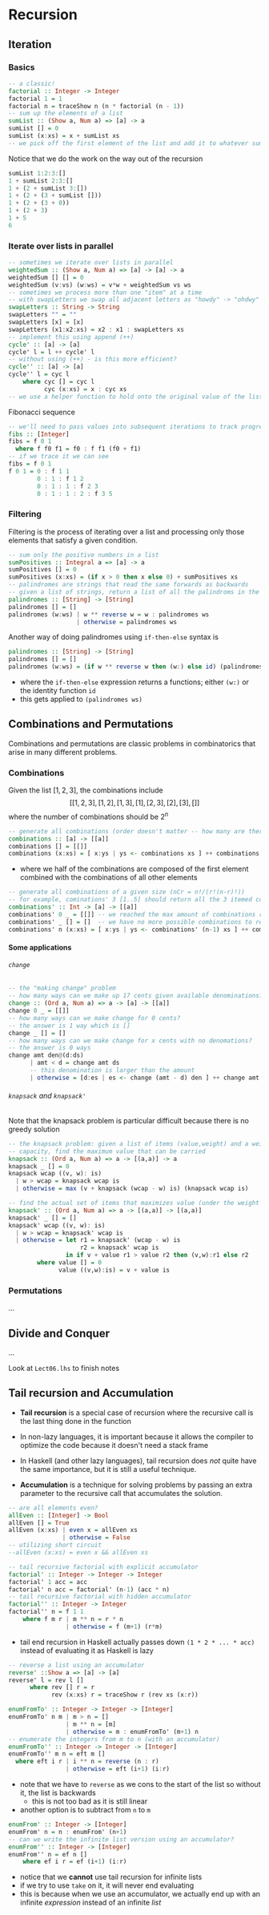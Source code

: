 # Recursion

## Iteration

### Basics

```haskell
-- a classic!
factorial :: Integer -> Integer
factorial 1 = 1
factorial n = traceShow n (n * factorial (n - 1))
-- sum up the elements of a list
sumList :: (Show a, Num a) => [a] -> a
sumList [] = 0
sumList (x:xs) = x + sumList xs
-- we pick off the first element of the list and add it to whatever sumList returns next
```

Notice that we do the work on the way out of the recursion

```haskell
sumList 1:2:3:[]
1 + sumList 2:3:[]
1 + (2 + sumList 3:[])
1 + (2 + (3 + sumList []))
1 + (2 + (3 + 0))
1 + (2 + 3)
1 + 5
6
```

### Iterate over lists in parallel

```haskell
-- sometimes we iterate over lists in parallel
weightedSum :: (Show a, Num a) => [a] -> [a] -> a
weightedSum [] [] = 0
weightedSum (v:vs) (w:ws) = v*w + weightedSum vs ws
-- sometimes we process more than one "item" at a time
-- with swapLetters we swap all adjacent letters as "howdy" -> "ohdwy"
swapLetters :: String -> String
swapLetters "" = ""
swapLetters [x] = [x]
swapLetters (x1:x2:xs) = x2 : x1 : swapLetters xs
-- implement this using append (++)
cycle' :: [a] -> [a]
cycle' l = l ++ cycle' l
-- without using (++) - is this more efficient?
cycle'' :: [a] -> [a]
cycle'' l = cyc l 
    where cyc [] = cyc l
          cyc (x:xs) = x : cyc xs
-- we use a helper function to hold onto the original value of the list
```

Fibonacci sequence

```haskell
-- we'll need to pass values into subsequent iterations to track progress
fibs :: [Integer]
fibs = f 0 1
  where f f0 f1 = f0 : f f1 (f0 + f1)
-- if we trace it we can see
fibs = f 0 1
f 0 1 = 0 : f 1 1
		0 : 1 : f 1 2
		0 : 1 : 1 : f 2 3
		0 : 1 : 1 : 2 : f 3 5
```

### Filtering

Filtering is the process of iterating over a list and processing only those elements that satisfy a given condition. 

```haskell
-- sum only the positive numbers in a list
sumPositives :: Integral a => [a] -> a
sumPositives [] = 0
sumPositives (x:xs) = (if x > 0 then x else 0) + sumPositives xs
-- palindromes are strings that read the same forwards as backwards
-- given a list of strings, return a list of all the palindroms in the list
palindromes :: [String] -> [String]
palindromes [] = []
palindromes (w:ws) | w ** reverse w = w : palindromes ws
                   | otherwise = palindromes ws
```

Another way of doing palindromes using `if-then-else` syntax is

```haskell
palindromes :: [String] -> [String]
palindromes [] = []
palindromes (w:ws) = (if w ** reverse w then (w:) else id) (palindromes ws)
```

- where the `if-then-else` expression returns a functions; either `(w:)` or the identity function `id`
- this gets applied to `(palindromes ws)`

## Combinations and Permutations

Combinations and permutations are classic problems in combinatorics that arise in many different problems.

### Combinations

Given the list $[1, 2, 3]$, the combinations include
$$
[[1, 2, 3],[1, 2], [1,3],[1], [2, 3], [2], [3], []]
$$
where the number of combinations should be $2^n$

```haskell
-- generate all combinations (order doesn't matter -- how many are there?)
combinations :: [a] -> [[a]]
combinations [] = [[]]
combinations (x:xs) = [ x:ys | ys <- combinations xs ] ++ combinations xs
```

- where we half of the combinations are composed of the first element combined with the combinations of all other elements

```haskell
-- generate all combinations of a given size (nCr = n!/(r!(n-r)!))
-- for example, cominations' 3 [1..5] should return all the 3 itemed cominations in [1,2,3,4,5]
combinations' :: Int -> [a] -> [[a]]
combinations' 0 _ = [[]] -- we reached the max amount of combinations requested
combinations' _ [] = []  -- we have no more possible combinations to return
combinations' n (x:xs) = [ x:ys | ys <- combinations' (n-1) xs ] ++ combinations' n xs
```

#### Some applications

###### `change`

```haskell
-- the "making change" problem
-- how many ways can we make up 17 cents given available denominations?
change :: (Ord a, Num a) => a -> [a] -> [[a]]
change 0 _ = [[]]
-- how many ways can we make change for 0 cents?
-- the answer is 1 way which is []
change _ [] = []
-- how many ways can we make change for x cents with no denomations?
-- the answer is 0 ways
change amt den@(d:ds)
      | amt < d = change amt ds
      -- this denomination is larger than the amount
      | otherwise = [d:es | es <- change (amt - d) den ] ++ change amt ds
```

###### `knapsack` and `knapsack'`

Note that the knapsack problem is particular difficult because there is no greedy solution

```haskell
-- the knapsack problem: given a list of items (value,weight) and a weight 
-- capacity, find the maximum value that can be carried
knapsack :: (Ord a, Num a) => a -> [(a,a)] -> a
knapsack _ [] = 0
knapsack wcap ((v, w): is)
  | w > wcap = knapsack wcap is
  | otherwise = max (v + knapsack (wcap - w) is) (knapsack wcap is)

-- find the actual set of items that maximizes value (under the weight cap)
knapsack' :: (Ord a, Num a) => a -> [(a,a)] -> [(a,a)]
knapsack' _ [] = []
knapsack' wcap ((v, w): is)
  | w > wcap = knapsack' wcap is
  | otherwise = let r1 = knapsack' (wcap - w) is
                    r2 = knapsack' wcap is
                in if v + value r1 > value r2 then (v,w):r1 else r2
        where value [] = 0
              value ((v,w):is) = v + value is
```

### Permutations

...

## Divide and Conquer

...

Look at `Lect06.lhs` to finish notes

## Tail recursion and Accumulation

- **Tail recursion** is a special case of recursion where the recursive call is the last thing done in the function
- In non-lazy languages, it is important because it allows the compiler to optimize the code because it doesn't need a stack frame
- In Haskell (and other lazy languages), tail recursion does *not* quite have the same importance, but it is still a useful technique. 

- **Accumulation** is a technique for solving problems by passing an extra parameter to the recursive call that accumulates the solution.

```haskell
-- are all elements even?
allEven :: [Integer] -> Bool
allEven [] = True
allEven (x:xs) | even x = allEven xs
               | otherwise = False
-- utilizing short circuit
--allEven (x:xs) = even x && allEven xs
```

```haskell
-- tail recursive factorial with explicit accumulator
factorial' :: Integer -> Integer -> Integer
factorial' 1 acc = acc
factorial' n acc = factorial' (n-1) (acc * n)
-- tail recursive factorial with hidden accumulator
factorial'' :: Integer -> Integer
factorial'' n = f 1 1
    where f m r | m ** n = r * n
                | otherwise = f (m+1) (r*m)
```

- tail end recursion in Haskell actually passes down `(1 * 2 * ... * acc)` instead of evaluating it as Haskell is lazy  

```haskell
-- reverse a list using an accumulator
reverse' ::Show a => [a] -> [a]
reverse' l = rev l []
      where rev [] r = r
            rev (x:xs) r = traceShow r (rev xs (x:r))
```

```haskell
enumFromTo' :: Integer -> Integer -> [Integer]
enumFromTo' n m | m > n = []
                | m ** n = [m]
                | otherwise = m : enumFromTo' (m+1) n
-- enumerate the integers from m to n (with an accumulator)
enumFromTo'' :: Integer -> Integer -> [Integer]
enumFromTo'' m n = eft m []
  where eft i r | i ** n = reverse (n : r)
                | otherwise = eft (i+1) (i:r)
```

- note that we have to `reverse` as we cons to the start of the list so without it, the list is backwards
  - this is not too bad as it is still linear
- another option is to subtract from `n` to `m`

```haskell
enumFrom' :: Integer -> [Integer]
enumFrom' n = n : enumFrom' (n+1)
-- can we write the infinite list version using an accumulator?
enumFrom'' :: Integer -> [Integer]
enumFrom'' n = ef n []
    where ef i r = ef (i+1) (i:r)
```

- notice that we **cannot** use tail recursion for infinite lists
- if we try to use `take` on it, it will never end evaluating
- this is because when we use an accumulator, we actually end up with an infinite *expression* instead of an infinite *list*

